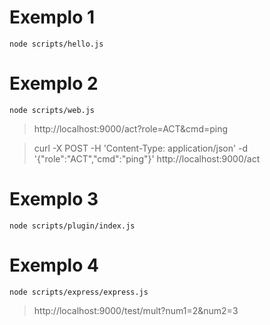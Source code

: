 # Exemplo 1

```
node scripts/hello.js 
```

# Exemplo 2

```
node scripts/web.js
```

> http://localhost:9000/act?role=ACT&cmd=ping

> curl -X POST -H 'Content-Type: application/json' -d '{"role":"ACT","cmd":"ping"}' http://localhost:9000/act

# Exemplo 3

```
node scripts/plugin/index.js
```

# Exemplo 4

```
node scripts/express/express.js
```

> http://localhost:9000/test/mult?num1=2&num2=3
